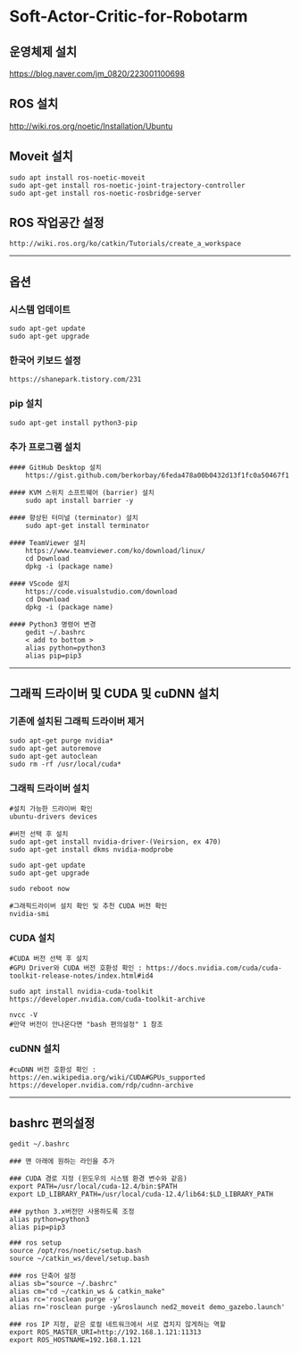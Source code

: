 # Soft-Actor-Critic-for-Robotarm

## 운영체제 설치
https://blog.naver.com/jm_0820/223001100698

## ROS 설치
http://wiki.ros.org/noetic/Installation/Ubuntu

## Moveit 설치
    sudo apt install ros-noetic-moveit
    sudo apt-get install ros-noetic-joint-trajectory-controller
    sudo apt-get install ros-noetic-rosbridge-server

## ROS 작업공간 설정
    http://wiki.ros.org/ko/catkin/Tutorials/create_a_workspace

---------------------------------------------------------

## 옵션

### 시스템 업데이트
    sudo apt-get update
    sudo apt-get upgrade

### 한국어 키보드 설정
    https://shanepark.tistory.com/231

### pip 설치
    sudo apt-get install python3-pip

### 추가 프로그램 설치
    #### GitHub Desktop 설치
        https://gist.github.com/berkorbay/6feda478a00b0432d13f1fc0a50467f1

    #### KVM 스위치 소프트웨어 (barrier) 설치
        sudo apt install barrier -y

    #### 향상된 터미널 (terminator) 설치
        sudo apt-get install terminator

    #### TeamViewer 설치
        https://www.teamviewer.com/ko/download/linux/
        cd Download
        dpkg -i (package name)

    #### VScode 설치
        https://code.visualstudio.com/download
        cd Download
        dpkg -i (package name)

    #### Python3 명령어 변경
        gedit ~/.bashrc
        < add to bottom >
        alias python=python3
        alias pip=pip3

---------------------------------------------------------

## 그래픽 드라이버 및 CUDA 및 cuDNN 설치

### 기존에 설치된 그래픽 드라이버 제거
    sudo apt-get purge nvidia*
    sudo apt-get autoremove
    sudo apt-get autoclean
    sudo rm -rf /usr/local/cuda*

### 그래픽 드라이버 설치
    #설치 가능한 드라이버 확인
    ubuntu-drivers devices
    
    #버전 선택 후 설치
    sudo apt-get install nvidia-driver-(Veirsion, ex 470)
    sudo apt-get install dkms nvidia-modprobe
    
    sudo apt-get update
    sudo apt-get upgrade
    
    sudo reboot now

    #그래픽드라이버 설치 확인 및 추천 CUDA 버전 확인
    nvidia-smi

### CUDA 설치
    #CUDA 버전 선택 후 설치
    #GPU Driver와 CUDA 버전 호환성 확인 : https://docs.nvidia.com/cuda/cuda-toolkit-release-notes/index.html#id4
    
    sudo apt install nvidia-cuda-toolkit
    https://developer.nvidia.com/cuda-toolkit-archive
    
    nvcc -V
    #만약 버전이 안나온다면 "bash 편의설정" 1 참조
    
### cuDNN 설치
    #cuDNN 버전 호환성 확인 : https://en.wikipedia.org/wiki/CUDA#GPUs_supported
    https://developer.nvidia.com/rdp/cudnn-archive
    
---------------------------------------------------------

## bashrc 편의설정
    gedit ~/.bashrc
    
    ### 맨 아래에 원하는 라인을 추가
    
    ### CUDA 경로 지정 (윈도우의 시스템 환경 변수와 같음)
    export PATH=/usr/local/cuda-12.4/bin:$PATH
    export LD_LIBRARY_PATH=/usr/local/cuda-12.4/lib64:$LD_LIBRARY_PATH

    ### python 3.x버전만 사용하도록 조정
    alias python=python3
    alias pip=pip3

    ### ros setup
    source /opt/ros/noetic/setup.bash
    source ~/catkin_ws/devel/setup.bash

    ### ros 단축어 설정
    alias sb="source ~/.bashrc"
    alias cm="cd ~/catkin_ws & catkin_make"
    alias rc='rosclean purge -y'
    alias rn='rosclean purge -y&roslaunch ned2_moveit demo_gazebo.launch'

    ### ros IP 지정, 같은 로컬 네트워크에서 서로 겹치지 않게하는 역할
    export ROS_MASTER_URI=http://192.168.1.121:11313
    export ROS_HOSTNAME=192.168.1.121
